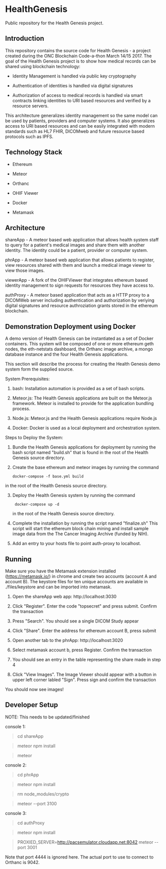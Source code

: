 # HealthGenesis
Public repository for the Health Genesis project.

Introduction
------------

This repository contains the source code for Health Genesis - a project created
during the ONC Blockchain Code-a-thon March 14/15 2017.  The goal of the Health
Genesis project is to show how medical records can be shared using blockchain
technology:

* Identity Management is handled via public key cryptography

* Authentication of identities is handled via digital signatures

* Authorization of access to medical records is handled via smart contracts linking
  identities to URI based resources and verified by a resource servers.

This architecture generalizes identity management so the same model can be used
by patients, providers and computer systems.  It also generalizes access to
URI based resources and can be easily integrated with modern standards such as
HL7 FHIR, DICOMweb and future resource based protocols such as IPFS.  

Technology Stack
----------------

* Ethereum

* Meteor

* Orthanc

* OHIF Viewer

* Docker

* Metamask

Architecture
------------

shareApp - A meteor based web application that allows health system staff to query
           for a patient's medical images and share them with another identity.
           The identity could be a patient, provider or computer system.

phrApp - A meteor based web application that allows patients to register, view
         resources shared with them and launch a medical image viewer to view
         those images.

viewerApp - A fork of the OHIFViewer that integrates ethereum based identity
            management to sign requests for resources they have access to.


authProxy - A meteor based application that acts as a HTTP proxy to a DICOMWeb
            server including authentication and authorization by veriying
            digital signatures and resource authroziation grants stored
            in the ethereum blockchain.


Demonstration Deployment using Docker
-------------------------------------
A demo version of Health Genesis can be instantiated as a set of Docker containers.
This system will be composed of one or more ethereum geth nodes, the eth-netstats
dashboard, the Orthanc image archive, a mongo database instance and the four
Health Genesis applications.

This section will describe the process for creating the Health Genesis demo system
form the supplied source.

System Prerequisites:

1. bash: Installation automation is provided as a set of bash scripts.

2. Meteor.js: The Health Genesis applications are built on the Meteor.js
   framework. Meteor is installed to provide for the application bundling process.

3. Node.js: Meteor.js and the Health Genesis applications require Node.js

4. Docker: Docker is used as a local deployment and orchestration system.


Steps to Deploy the System:

1. Bundle the Health Genesis applications for deployment by running the bash
   script named "build.sh" that is found in the root of the Health Genesis
   source directory.

2. Create the base ethereum and meteor images by running the command

       docker-compose -f base.yml build

  in the root of the Health Genesis source directory.

3. Deploy the Health Genesis system by running the command

        docker-compose up -d

   in the root of the Health Genesis source directory.

4. Complete the installation by running the script named "finalize.sh"  This
   script will start the ethereum block chain mining and install sample image
   data from the The Cancer Imaging Archive (funded by NIH).

5. Add an entry to your hosts file to point auth-proxy to localhost.



Running
-------

Make sure you have the Metamask extension installed (https://metamask.io/) in
chrome and create two accounts (account A and account B). The keystore files for
ten unique accounts are available in ./files/keystore and can be imported into
metamask.

1) Open the shareApp web app: http://localhost:3030

2) Click "Register".  Enter the code "topsecret" and press submit.  Confirm the transaction

3) Press "Search". You should see a single DICOM Study appear

4) Click "Share".  Enter the address for ethereum account B, press submit

5) Open another tab to the phrApp: http://localhost:3020

6) Select metamask account b, press Register.  Confirm the transaction

7) You should see an entry in the table representing the share made in step 4

8) Click "View Images".  The Image Viewer should appear with a button in upper
   left corner labled "Sign".  Press sign and confirm the transaction

You should now see images!



Developer Setup
---------------

NOTE: This needs to be updated/finished

console 1:

> cd shareApp

> meteor npm install

> meteor

console 2:

> cd phrApp

> meteor npm install

> rm node_modules/crypto

> meteor --port 3100

console 3:

> cd authProxy

> meteor npm install

> PROXIED_SERVER=http://pacsemulator.cloudapp.net:8042 meteor --port 3001

Note that port 4444 is ignored here. The actual port to use to connect to Orthanc is 9042.
